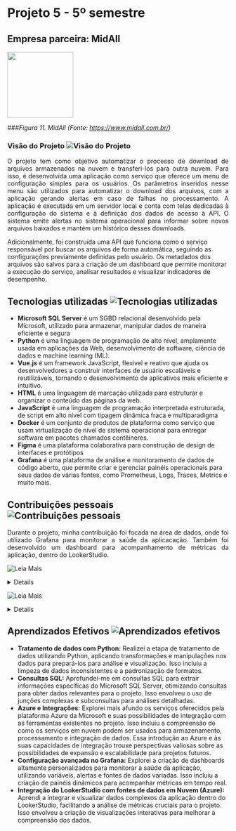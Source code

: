 # Projeto 5 - 5º semestre
## Empresa parceira: MidAll 

<img src="https://user-images.githubusercontent.com/80851038/163725778-498ec2e9-e8eb-45cf-a586-848e5bb1dd97.png" height="150"/>


###*Figura 11. MidAll (Fonte: https://www.midall.com.br/)*

### Visão do Projeto ![Visão do Projeto](https://img.shields.io/badge/-Visão%20Do%20Projeto-blue)

<p align="justify">
O projeto tem como objetivo automatizar o processo de download de arquivos armazenados na nuvem e transferi-los para outra nuvem. Para isso, é desenvolvida uma aplicação como serviço que oferece um menu de configuração simples para os usuários. Os parâmetros inseridos nesse menu são utilizados para automatizar o download dos arquivos, com a aplicação gerando alertas em caso de falhas no processamento. A aplicação é executada em um servidor local e conta com telas dedicadas à configuração do sistema e à definição dos dados de acesso à API. O sistema emite alertas no sistema operacional para informar sobre novos arquivos baixados e mantém um histórico desses downloads.

Adicionalmente, foi construída uma API que funciona como o serviço responsável por buscar os arquivos de forma automática, seguindo as configurações previamente definidas pelo usuário. Os metadados dos arquivos são salvos para a criação de um dashboard que permite monitorar a execução do serviço, analisar resultados e visualizar indicadores de desempenho.
</p>


## Tecnologias utilizadas ![Tecnologias utilizadas](https://img.shields.io/badge/-Tecnologias%20Utilizadas-blue)

- **Microsoft SQL Server** é um SGBD relacional desenvolvido pela Microsoft, utilizado para armazenar, manipular dados de maneira eficiente e segura 
- **Python** é uma linguagem de programação de alto nível, amplamente usada em aplicações da Web, desenvolvimento de software, ciência de dados e machine learning (ML).
- **Vue.js** é um framework JavaScript, flexível e reativo que ajuda os desenvolvedores a construir interfaces de usuário escaláveis e reutilizáveis, tornando o desenvolvimento de aplicativos mais eficiente e intuitivo.
- **HTML** é uma linguagem de marcação utilizada para estruturar e organizar o conteúdo das páginas da web.  
- **JavaScript** é uma linguagem de programação interpretada estruturada, de script em alto nível com tipagem dinâmica fraca e multiparadigma
- **Docker** é um conjunto de produtos de plataforma como serviço que usam virtualização de nível de sistema operacional para entregar software em pacotes chamados contêineres. 
- **Figma**  é uma plataforma colaborativa para construção de design de interfaces e protótipos
- **Grafana** é uma plataforma de análise e monitoramento de dados de código aberto, que permite criar e gerenciar painéis operacionais para seus dados de várias fontes, como Prometheus, Logs, Traces, Metrics e muito mais. 

## Contribuições pessoais ![Contribuições pessoais](https://img.shields.io/badge/-Contribui%C3%A7%C3%B5es%20Pessoais-blue)

<p align="justify">
Durante o projeto, minha contribuição foi focada na área de dados, onde foi utilizado Grafana para monitorar a saúde da aplicacação. Também foi desenvolvido um dashboard para acompanhamento de métricas da aplicação, dentro do LookerStudio.

</p>

![Leia Mais](https://img.shields.io/badge/-Grafana%20Dashboard-orange) 
  <details>
    <img src="https://github.com/gabrieljssantos/bertoti/assets/48994698/41559113-450e-4169-a480-719eca38e263.png" width="90%" height="90%"/>

  </details>

  ![Leia Mais](https://img.shields.io/badge/-LookerStudio%20Dashboard-orange) 
  <details>
    <img src="https://github.com/gabrieljssantos/bertoti/assets/48994698/1e8887f5-399d-49de-a2f8-cd198fafb3d2" width="90%" height="90%"/>
    <img src="https://github.com/gabrieljssantos/bertoti/assets/48994698/3a917abc-74a6-493e-9d9e-f5c83b04b0ff" width="90%" height="90%"/>
  </details>


## Aprendizados Efetivos ![Aprendizados efetivos](https://img.shields.io/badge/-Aprendizados%20Efeitvos-blue)

- **Tratamento de dados com Python:** Realizei a etapa de tratamento de dados utilizando Python, aplicando transformações e manipulações nos dados para prepará-los para análise e visualização. Isso incluiu a limpeza de dados inconsistentes e a padronização de formatos.
- **Consultas SQL:** Aprofundei-me em consultas SQL para extrair informações específicas do Microsoft SQL Server, otimizando consultas para obter dados relevantes para o projeto. Isso envolveu o uso de junções complexas e subconsultas para análises detalhadas.
- **Azure e Integrações:** Explorei mais afundo os serviços oferecidos pela plataforma Azure da Microsoft e suas possibilidades de integração com as ferramentas existentes no projeto. Isso incluiu a compreensão de como os serviços em nuvem podem ser usados para armazenamento, processamento e integração de dados.
Essa introdução ao Azure e às suas capacidades de integração trouxe perspectivas valiosas sobre as possibilidades de expansão e escalabilidade para projetos futuros.
- **Configuração avançada no Grafana:** Explorei a criação de dashboards altamente personalizados para monitorar a saúde da aplicação, utilizando variáveis, alertas e fontes de dados variadas. Isso incluiu a criação de painéis dinâmicos para acompanhar métricas em tempo real.
- **Integração do LookerStudio com fontes de dados em Nuvem (Azure):** Aprendi a integrar e visualizar dados complexos da aplicação dentro do LookerStudio, facilitando a análise de métricas cruciais para o projeto. Isso envolveu a criação de visualizações interativas para melhorar a compreensão dos dados.


